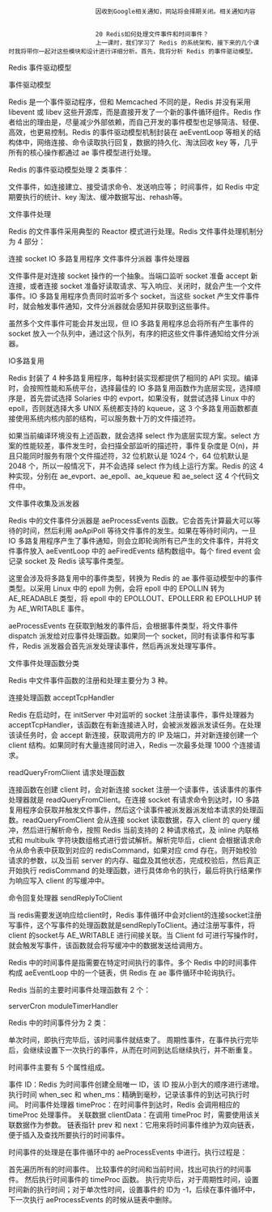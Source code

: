 
                            
                            因收到Google相关通知，网站将会择期关闭。相关通知内容
                            
                            
                            20 Redis如何处理文件事件和时间事件？
                            上一课时，我们学习了 Redis 的系统架构，接下来的几个课时我将带你一起对这些模块和设计进行详细分析。首先，我将分析 Redis 的事件驱动模型。

Redis 事件驱动模型

事件驱动模型

Redis 是一个事件驱动程序，但和 Memcached 不同的是，Redis 并没有采用 libevent 或 libev 这些开源库，而是直接开发了一个新的事件循环组件。Redis 作者给出的理由是，尽量减少外部依赖，而自己开发的事件模型也足够简洁、轻便、高效，也更易控制。Redis 的事件驱动模型机制封装在 aeEventLoop 等相关的结构体中，网络连接、命令读取执行回复，数据的持久化、淘汰回收 key 等，几乎所有的核心操作都通过 ae 事件模型进行处理。



Redis 的事件驱动模型处理 2 类事件：


文件事件，如连接建立、接受请求命令、发送响应等；
时间事件，如 Redis 中定期要执行的统计、key 淘汰、缓冲数据写出、rehash等。


文件事件处理



Redis 的文件事件采用典型的 Reactor 模式进行处理。Redis 文件事件处理机制分为 4 部分：


连接 socket
IO 多路复用程序
文件事件分派器
事件处理器


文件事件是对连接 socket 操作的一个抽象。当端口监听 socket 准备 accept 新连接，或者连接 socket 准备好读取请求、写入响应、关闭时，就会产生一个文件事件。IO 多路复用程序负责同时监听多个 socket，当这些 socket 产生文件事件时，就会触发事件通知，文件分派器就会感知并获取到这些事件。

虽然多个文件事件可能会并发出现，但 IO 多路复用程序总会将所有产生事件的 socket 放入一个队列中，通过这个队列，有序的把这些文件事件通知给文件分派器。

IO多路复用

Redis 封装了 4 种多路复用程序，每种封装实现都提供了相同的 API 实现。编译时，会按照性能和系统平台，选择最佳的 IO 多路复用函数作为底层实现，选择顺序是，首先尝试选择 Solaries 中的 evport，如果没有，就尝试选择 Linux 中的 epoll，否则就选择大多 UNIX 系统都支持的 kqueue，这 3 个多路复用函数都直接使用系统内核内部的结构，可以服务数十万的文件描述符。

如果当前编译环境没有上述函数，就会选择 select 作为底层实现方案。select 方案的性能较差，事件发生时，会扫描全部监听的描述符，事件复杂度是 O(n)，并且只能同时服务有限个文件描述符，32 位机默认是 1024 个，64 位机默认是 2048 个，所以一般情况下，并不会选择 select 作为线上运行方案。Redis 的这 4 种实现，分别在 ae_evport、ae_epoll、ae_kqueue 和 ae_select 这 4 个代码文件中。

文件事件收集及派发器

Redis 中的文件事件分派器是 aeProcessEvents 函数。它会首先计算最大可以等待的时间，然后利用 aeApiPoll 等待文件事件的发生。如果在等待时间内，一旦 IO 多路复用程序产生了事件通知，则会立即轮询所有已产生的文件事件，并将文件事件放入 aeEventLoop 中的 aeFiredEvents 结构数组中。每个 fired event 会记录 socket 及 Redis 读写事件类型。

这里会涉及将多路复用中的事件类型，转换为 Redis 的 ae 事件驱动模型中的事件类型。以采用 Linux 中的 epoll 为例，会将 epoll 中的 EPOLLIN 转为 AE_READABLE 类型，将 epoll 中的 EPOLLOUT、EPOLLERR 和 EPOLLHUP 转为 AE_WRITABLE 事件。

aeProcessEvents 在获取到触发的事件后，会根据事件类型，将文件事件 dispatch 派发给对应事件处理函数。如果同一个 socket，同时有读事件和写事件，Redis 派发器会首先派发处理读事件，然后再派发处理写事件。

文件事件处理函数分类

Redis 中文件事件函数的注册和处理主要分为 3 种。


连接处理函数 acceptTcpHandler


Redis 在启动时，在 initServer 中对监听的 socket 注册读事件，事件处理器为 acceptTcpHandler，该函数在有新连接进入时，会被派发器派发读任务。在处理该读任务时，会 accept 新连接，获取调用方的 IP 及端口，并对新连接创建一个 client 结构。如果同时有大量连接同时进入，Redis 一次最多处理 1000 个连接请求。


readQueryFromClient 请求处理函数


连接函数在创建 client 时，会对新连接 socket 注册一个读事件，该读事件的事件处理器就是 readQueryFromClient。在连接 socket 有请求命令到达时，IO 多路复用程序会获取并触发文件事件，然后这个读事件被派发器派发给本请求的处理函数。readQueryFromClient 会从连接 socket 读取数据，存入 client 的 query 缓冲，然后进行解析命令，按照 Redis 当前支持的 2 种请求格式，及 inline 内联格式和 multibulk 字符块数组格式进行尝试解析。解析完毕后，client 会根据请求命令从命令表中获取到对应的 redisCommand，如果对应 cmd 存在。则开始校验请求的参数，以及当前 server 的内存、磁盘及其他状态，完成校验后，然后真正开始执行 redisCommand 的处理函数，进行具体命令的执行，最后将执行结果作为响应写入 client 的写缓冲中。


命令回复处理器 sendReplyToClient


当 redis需要发送响应给client时，Redis 事件循环中会对client的连接socket注册写事件，这个写事件的处理函数就是sendReplyToClient。通过注册写事件，将 client 的socket与 AE_WRITABLE 进行间接关联。当 Client fd 可进行写操作时，就会触发写事件，该函数就会将写缓冲中的数据发送给调用方。



Redis 中的时间事件是指需要在特定时间执行的事件。多个 Redis 中的时间事件构成 aeEventLoop 中的一个链表，供 Redis 在 ae 事件循环中轮询执行。

Redis 当前的主要时间事件处理函数有 2 个：


serverCron
moduleTimerHandler


Redis 中的时间事件分为 2 类：


单次时间，即执行完毕后，该时间事件就结束了。
周期性事件，在事件执行完毕后，会继续设置下一次执行的事件，从而在时间到达后继续执行，并不断重复。


时间事件主要有 5 个属性组成。


事件 ID：Redis 为时间事件创建全局唯一 ID，该 ID 按从小到大的顺序进行递增。
执行时间 when_sec 和 when_ms：精确到毫秒，记录该事件的到达可执行时间。
时间事件处理器 timeProc：在时间事件到达时，Redis 会调用相应的 timeProc 处理事件。
关联数据 clientData：在调用 timeProc 时，需要使用该关联数据作为参数。
链表指针 prev 和 next：它用来将时间事件维护为双向链表，便于插入及查找所要执行的时间事件。


时间事件的处理是在事件循环中的 aeProcessEvents 中进行。执行过程是：


首先遍历所有的时间事件。
比较事件的时间和当前时间，找出可执行的时间事件。
然后执行时间事件的 timeProc 函数。
执行完毕后，对于周期性时间，设置时间新的执行时间；对于单次性时间，设置事件的 ID为 -1，后续在事件循环中，下一次执行 aeProcessEvents 的时候从链表中删除。


                        
                        
                            
